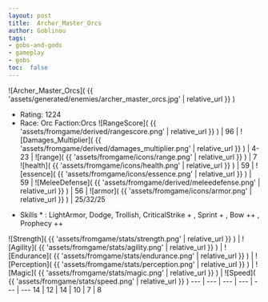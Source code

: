 ```yaml
---
layout: post
title:  Archer_Master_Orcs
author: Goblinou
tags:
- gobs-and-gods
- gameplay
- gobs
toc:  false
---
```


![Archer_Master_Orcs]( {{ 'assets/generated/enemies/archer_master_orcs.jpg' | relative_url }} )
- Rating: 1224
- Race: Orc  Faction:Orcs
![RangeScore]( {{ 'assets/fromgame/derived/rangescore.png' | relative_url }} ) | 96 | ![Damages_Multiplier]( {{ 'assets/fromgame/derived/damages_multiplier.png' | relative_url }} ) | 4-23 | ![range]( {{ 'assets/fromgame/icons/range.png' | relative_url }} ) | 7
![health]( {{ 'assets/fromgame/icons/health.png' | relative_url }} ) | 59 | ![essence]( {{ 'assets/fromgame/icons/essence.png' | relative_url }} ) | 59 | ![MeleeDefense]( {{ 'assets/fromgame/derived/meleedefense.png' | relative_url }} ) | 56 | ![armor]( {{ 'assets/fromgame/icons/armor.png' | relative_url }} ) | 25/32/25
* Skills * : LightArmor, Dodge, Trollish, CriticalStrike + , Sprint + , Bow ++ , Prophecy ++ 

![Strength]( {{ 'assets/fromgame/stats/strength.png' | relative_url }} ) | ![Agility]( {{ 'assets/fromgame/stats/agility.png' | relative_url }} ) | ![Endurance]( {{ 'assets/fromgame/stats/endurance.png' | relative_url }} ) | ![Perception]( {{ 'assets/fromgame/stats/perception.png' | relative_url }} ) | ![Magic]( {{ 'assets/fromgame/stats/magic.png' | relative_url }} ) | ![Speed]( {{ 'assets/fromgame/stats/speed.png' | relative_url }} )
--- | --- | --- | --- | --- | ---
14 | 12 | 14 | 10 | 7 | 8
